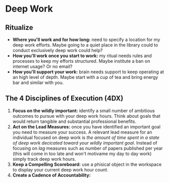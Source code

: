 # Deep Work

## Ritualize 
- **Where you'll work and for how long:** need to specify a location for my deep work efforts. Maybe going to a quiet place in the library could to conduct exclusively deep work could help?
- **How you'll work once you start to work:** my ritual needs rules and processes to keep my efforts structured. Maybe institute a ban on internet usage? Or no email? 
- **How you'll support your work:** brain needs support to keep operating at an high level of depth. Maybe start with a cup of tea and bring energy bar and similar with you.

## The 4 Disciplines of Execution (4DX)
1. **Focus on the wildly important:** identify a small number of ambitious outcomes to pursue with your deep work hours. Think about goals that would return tangible and substantial professional benefits.
2. **Act on the Lead Measures:** once you have identified an important goal you need to measure your success. A relevant lead measure for an individual focused on deep work is *the amount of time spent in a state of deep work decicated toward your wildly important goal*. Instead of focusing on *lag* measures such as number of papers published per year (this will come in too late and won't motivame my day to day work) simply track deep work hours. 
3. **Keep a Compelling Scoreboard:** use a phisical object in the workspace to display your current deep work hour count. 
4. **Create a Cadence of Accountability:**
